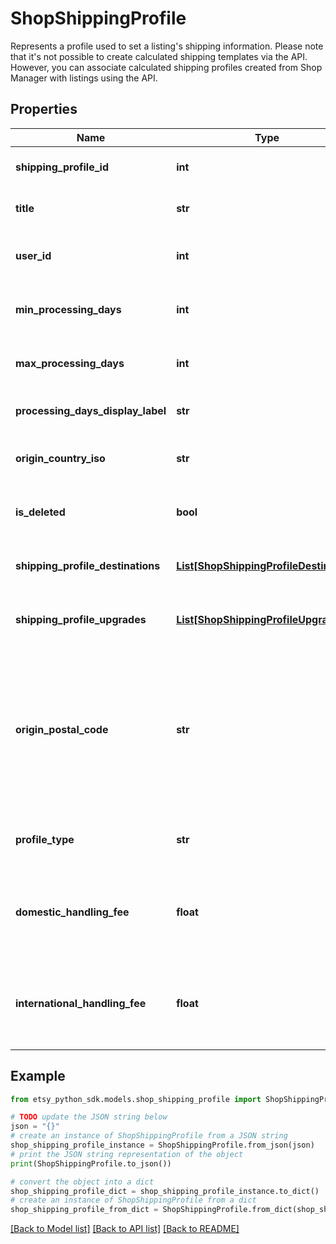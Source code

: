 # ShopShippingProfile

Represents a profile used to set a listing's shipping information. Please note that it's not possible to create calculated shipping templates via the API. However, you can associate calculated shipping profiles created from Shop Manager with listings using the API.

## Properties

Name | Type | Description | Notes
------------ | ------------- | ------------- | -------------
**shipping_profile_id** | **int** | The numeric ID of the shipping profile. | [optional] 
**title** | **str** | The name string of this shipping profile. | [optional] 
**user_id** | **int** | The numeric ID for the [user](/documentation/reference#tag/User) who owns the shipping profile. | [optional] 
**min_processing_days** | **int** | The minimum number of days for processing the listing. | [optional] 
**max_processing_days** | **int** | The maximum number of days for processing the listing. | [optional] 
**processing_days_display_label** | **str** | Translated display label string for processing days. | [optional] 
**origin_country_iso** | **str** | The ISO code of the country from which the listing ships. | [optional] 
**is_deleted** | **bool** | When true, someone deleted this shipping profile. | [optional] 
**shipping_profile_destinations** | [**List[ShopShippingProfileDestination]**](ShopShippingProfileDestination.md) | A list of [shipping profile destinations](/documentation/reference/#operation/createShopShippingProfileDestination) available for this shipping profile. | [optional] 
**shipping_profile_upgrades** | [**List[ShopShippingProfileUpgrade]**](ShopShippingProfileUpgrade.md) | A list of [shipping profile upgrades](/documentation/reference/#operation/createShopShippingProfileUpgrade) available for this shipping profile. | [optional] 
**origin_postal_code** | **str** | The postal code string (not necessarily a number) for the location from which the listing ships. Required if the &#x60;origin_country_iso&#x60; supports postal codes. See the [Fulfillment Tutorial docs](https://developer.etsy.com/documentation/tutorials/fulfillment/#countries-requiring-postal-codes) for more info | [optional] 
**profile_type** | **str** |  | [optional] [default to 'manual']
**domestic_handling_fee** | **float** | The domestic handling fee added to buyer&#39;s shipping total - only available for calculated shipping profiles. | [optional] [default to 0]
**international_handling_fee** | **float** | The international handling fee added to buyer&#39;s shipping total - only available for calculated shipping profiles. | [optional] [default to 0]

## Example

```python
from etsy_python_sdk.models.shop_shipping_profile import ShopShippingProfile

# TODO update the JSON string below
json = "{}"
# create an instance of ShopShippingProfile from a JSON string
shop_shipping_profile_instance = ShopShippingProfile.from_json(json)
# print the JSON string representation of the object
print(ShopShippingProfile.to_json())

# convert the object into a dict
shop_shipping_profile_dict = shop_shipping_profile_instance.to_dict()
# create an instance of ShopShippingProfile from a dict
shop_shipping_profile_from_dict = ShopShippingProfile.from_dict(shop_shipping_profile_dict)
```
[[Back to Model list]](../README.md#documentation-for-models) [[Back to API list]](../README.md#documentation-for-api-endpoints) [[Back to README]](../README.md)


